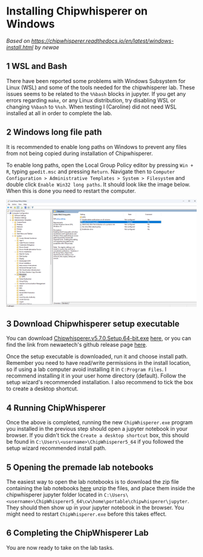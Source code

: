 # Installing Chipwhisperer on Windows
*Based on https://chipwhisperer.readthedocs.io/en/latest/windows-install.html by newae*

## 1 WSL and Bash
There have been reported some problems with Windows Subsystem for Linux (WSL) and some of the tools needed for the chipwhisperer lab. These issues seems to be related to the `%%bash` blocks in jupyter. If you get any errors regarding `make`, or any Linux distribution, try disabling WSL or changing `%%bash` to `%%sh`. When testing I (Caroline) did not need WSL installed at all in order to complete the lab.

## 2 Windows long file path
It is recommended to enable long paths on Windows to prevent any files from not being copied during installation of Chipwhisperer.

To enable long paths, open the Local Group Policy editor by pressing `Win + R`, typing `gpedit.msc` and pressing `Return`. Navigate then to `Computer Configuration > Administrative Templates > System > Filesystem` and double click `Enable Win32 long paths`. It should look like the image below. When this is done you need to restart the computer.

![gpedit.msc screenshot](img/windows_long_path.png)

## 3 Download Chipwhisperer setup executable
You can download [Chipwhisperer.v5.7.0.Setup.64-bit.exe](https://github.com/newaetech/chipwhisperer/releases/download/5.7.0/Chipwhisperer.v5.7.0.Setup.64-bit.exe) [here](https://github.com/newaetech/chipwhisperer/releases/download/5.7.0/Chipwhisperer.v5.7.0.Setup.64-bit.exe), or you can find the link from newaetech's github release page [here](https://github.com/newaetech/chipwhisperer/releases).

Once the setup executable is downloaded, run it and choose install path. Remember you need to have read/write permissions in the install location, so if using a lab computer avoid installing it in `C:Program Files`. I recommend installing it in your user home directory (default). Follow the setup wizard's recommended installation. I also recommend to tick the box to create a desktop shortcut.

## 4 Running ChipWhisperer
Once the above is completed, running the new `ChipWhisperer.exe` program you installed in the previous step should open a jupyter notebook in your browser. If you didn't tick the `Create a desktop shortcut` box, this should be found in `C:\Users\<username>\ChipWhisperer5_64` if you followed the setup wizard recommended install path.

## 5 Opening the premade lab notebooks
The easiest way to open the lab notebooks is to download the zip file containing the lab notebooks [here](https://todo.com) unzip the files, and place them inside the chipwhisperer jupyter folder located in `C:\Users\<username>\ChipWhisperer5_64\cw\home\portable\chipwhisperer\jupyter`. They should then show up in your jupyter notebook in the browser. You might need to restart `ChipWhisperer.exe` before this takes effect.

## 6 Completing the ChipWhisperer Lab
You are now ready to take on the lab tasks.